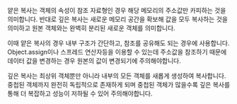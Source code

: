 얕은 복사는 객체의 속성이 참조 자료형인 경우 해당 메모리의 주소값만 카피하는 것을 의미합니다. 반대로 깊은 복사는 새로운 메모리 공간을 확보해 값을 모두 복사하는 것을 의미하고 원본 객체와는 완벽히 분리된 새로운 객체를 의미합니다.

이때 얕은 복사의 경우 내부 구조가 간단하고, 참조를 공유해도 되는 경우에 사용합니다. Object.assign이나 스프레드 연산자등을 이용할 수 있는데 주소값을 참조하기 때문에 데이터 값을 변경하는 경우 원본의 값이 변경되기에 주의해야합니다.

깊은 복사는 최상위 객체뿐만 아니라 내부의 모든 객체를 새롭게 생성하여 복사합니다. 중첩된 객체까지 완전히 독립적으로 존재하게 되며 중첩된 객체가 많을수록 깊은 복사를 통해 더 복잡하고 성능이 저하될 수 있어 주의해야합니다.

<!--
### 얖은 복사
- Object.assign() 사용
- 전개 연산자 ... 사용
- Object.create() 를 이용해 빈 객체 생성
- 배열인 경우 Array.slice() 를 사용

### 깊은 복사
- JSON(parse, stringify) 메서드 사용 : 함수, undefined, Symbol 과 같은 데이터 유형은 복사하지 못하고 삭제가 됨.
- Lodash 라이브러리 사용 : _.cloneDeep() 함수 사용
- 객체의 속성을 순회하여 재귀적으로 복사하는 함수 사용
 -->

